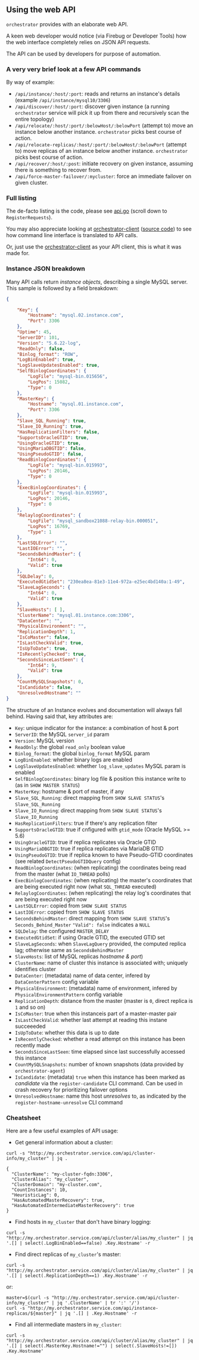 ## Using the web API

`orchestrator` provides with an elaborate web API.

A keen web developer would notice (via Firebug or Developer Tools) how the web interface
completely relies on JSON API requests.

The API can be used by developers for purpose of automation.

### A very very brief look at a few API commands

By way of example:

* `/api/instance/:host/:port`: reads and returns an instance's details (example `/api/instance/mysql10/3306`)
* `/api/discover/:host/:port`: discover given instance (a running `orchestrator` service will pick it up from there and recursively scan the entire topology)
* `/api/relocate/:host/:port/:belowHost/:belowPort` (attempt to) move an instance below another instance.
`orchestrator` picks best course of action.
* `/api/relocate-replicas/:host/:port/:belowHost/:belowPort` (attempt to) move replicas of an instance below another instance.
`orchestrator` picks best course of action.
* `/api/recover/:host/:post`: initiate recovery on given instance, assuming there is something to recover from.
* `/api/force-master-failover/:mycluster`: force an immediate failover on given cluster.

### Full listing

The de-facto listing is the code, please see [api.go](https://github.com/github/orchestrator/blob/master/go/http/api.go) (scroll down to `RegisterRequests`).

You may also appreciate looking at [orchestrator-client](orchestrator-client.md) ([source code](https://github.com/github/orchestrator/blob/master/resources/bin/orchestrator-client)) to see how command line interface is translated to API calls.

Or, just use the [orchestrator-client](orchestrator-client.md) as your API client, this is what it was made for.

### Instance JSON breakdown

Many API calls return _instance objects_, describing a single MySQL server.
This sample is followed by a field breakdown:

```json
{

    "Key": {
        "Hostname": "mysql.02.instance.com",
        "Port": 3306
    },
    "Uptime": 45,
    "ServerID": 101,
    "Version": "5.6.22-log",
    "ReadOnly": false,
    "Binlog_format": "ROW",
    "LogBinEnabled": true,
    "LogSlaveUpdatesEnabled": true,
    "SelfBinlogCoordinates": {
        "LogFile": "mysql-bin.015656",
        "LogPos": 15082,
        "Type": 0
    },
    "MasterKey": {
        "Hostname": "mysql.01.instance.com",
        "Port": 3306
    },
    "Slave_SQL_Running": true,
    "Slave_IO_Running": true,
    "HasReplicationFilters": false,
    "SupportsOracleGTID": true,
    "UsingOracleGTID": true,
    "UsingMariaDBGTID": false,
    "UsingPseudoGTID": false,
    "ReadBinlogCoordinates": {
        "LogFile": "mysql-bin.015993",
        "LogPos": 20146,
        "Type": 0
    },
    "ExecBinlogCoordinates": {
        "LogFile": "mysql-bin.015993",
        "LogPos": 20146,
        "Type": 0
    },
    "RelaylogCoordinates": {
        "LogFile": "mysql_sandbox21088-relay-bin.000051",
        "LogPos": 16769,
        "Type": 1
    },
    "LastSQLError": "",
    "LastIOError": "",
    "SecondsBehindMaster": {
        "Int64": 0,
        "Valid": true
    },
    "SQLDelay": 0,
    "ExecutedGtidSet": "230ea8ea-81e3-11e4-972a-e25ec4bd140a:1-49",
    "SlaveLagSeconds": {
        "Int64": 0,
        "Valid": true
    },
    "SlaveHosts": [ ],
    "ClusterName": "mysql.01.instance.com:3306",
    "DataCenter": "",
    "PhysicalEnvironment": "",
    "ReplicationDepth": 1,
    "IsCoMaster": false,
    "IsLastCheckValid": true,
    "IsUpToDate": true,
    "IsRecentlyChecked": true,
    "SecondsSinceLastSeen": {
        "Int64": 9,
        "Valid": true
    },
    "CountMySQLSnapshots": 0,
    "IsCandidate": false,
    "UnresolvedHostname": ""
}
```

The structure of an Instance evolves and documentation will always fall behind. Having said that, key attributes are:

* `Key`: unique indicator for the instance: a combination of host & port
* `ServerID`: the MySQL `server_id` param
* `Version`: MySQL version
* `ReadOnly`: the global `read_only` boolean value
* `Binlog_format`: the global `binlog_format` MySQL param
* `LogBinEnabled`: whether binary logs are enabled
* `LogSlaveUpdatesEnabled`:  whether `log_slave_updates` MySQL param is enabled
* `SelfBinlogCoordinates`: binary log file & position this instance write to (as in `SHOW MASTER STATUS`)
* `MasterKey`: hostname & port of master, if any
* `Slave_SQL_Running`: direct mapping from `SHOW SLAVE STATUS`'s `Slave_SQL_Running`
* `Slave_IO_Running`: direct mapping from `SHOW SLAVE STATUS`'s `Slave_IO_Running`
* `HasReplicationFilters`: true if there's any replication filter
* `SupportsOracleGTID`: true if cnfigured with `gtid_mode` (Oracle MySQL >= 5.6)
* `UsingOracleGTID`: true if replica replicates via Oracle GTID
* `UsingMariaDBGTID`:  true if replica replicates via MariaDB GTID
* `UsingPseudoGTID`: true if replica known to have Pseudo-GTID coordinates (see related `DetectPseudoGTIDQuery` config)
* `ReadBinlogCoordinates`: (when replicating) the coordinates being read from the master (what `IO_THREAD` polls)
* `ExecBinlogCoordinates`: (when replicating) the master's coordinates that are being executed right now (what `SQL_THREAD` executed)
* `RelaylogCoordinates`: (when replicating) the relay log's coordinates that are being executed right now
* `LastSQLError`: copied from `SHOW SLAVE STATUS`
* `LastIOError`: copied from `SHOW SLAVE STATUS`
* `SecondsBehindMaster`: direct mapping from `SHOW SLAVE STATUS`'s `Seconds_Behind_Master`
    `"Valid": false` indicates a `NULL`
* `SQLDelay`: the configured `MASTER_DELAY`
* `ExecutedGtidSet`: if using Oracle GTID, the executed GTID set
* `SlaveLagSeconds`: when `SlaveLagQuery` provided, the computed replica lag; otherwise same as `SecondsBehindMaster`
* `SlaveHosts`: list of MySQL replicas _hostname & port_)
* `ClusterName`: name of cluster this instance is associated with; uniquely identifies cluster
* `DataCenter`: (metadata) name of data center, infered by `DataCenterPattern` config variable
* `PhysicalEnvironment`: (metadata) name of environment, infered by `PhysicalEnvironmentPattern` config variable
* `ReplicationDepth`: distance from the master (master is `0`, direct replica is `1` and so on)
* `IsCoMaster`: true when this instanceis part of a master-master pair
* `IsLastCheckValid`: whether last attempt at reading this instane succeeeded
* `IsUpToDate`: whether this data is up to date
* `IsRecentlyChecked`: whether a read attempt on this instance has been recently made
* `SecondsSinceLastSeen`: time elapsed since last successfully accessed this instance
* `CountMySQLSnapshots`: number of known snapshots (data provided by `orchestrator-agent`)
* `IsCandidate`: (metadata) `true` when this instance has been marked as _candidate_ via the `register-candidate` CLI command. Can be used in crash recovery for prioritizing failover options
* `UnresolvedHostname`: name this host _unresolves_ to, as indicated by the `register-hostname-unresolve` CLI command

### Cheatsheet

Here are a few useful examples of API usage:

- Get general information about a cluster:
```
curl -s "http://my.orchestrator.service.com/api/cluster-info/my_cluster" | jq .

{
  "ClusterName": "my-cluster-fqdn:3306",
  "ClusterAlias": "my_cluster",
  "ClusterDomain": "my-cluster.com",
  "CountInstances": 10,
  "HeuristicLag": 0,
  "HasAutomatedMasterRecovery": true,
  "HasAutomatedIntermediateMasterRecovery": true
}
```

- Find hosts in `my_cluster` that don't have binary logging:
```
curl -s "http://my.orchestrator.service.com/api/cluster/alias/my_cluster" | jq '.[] | select(.LogBinEnabled==false) .Key.Hostname' -r

```

- Find direct replicas of `my_cluster`'s master:
```
curl -s "http://my.orchestrator.service.com/api/cluster/alias/my_cluster" | jq '.[] | select(.ReplicationDepth==1) .Key.Hostname' -r
```

or:

```
master=$(curl -s "http://my.orchestrator.service.com/api/cluster-info/my_cluster" | jq '.ClusterName' | tr ':' '/')
curl -s "http://my.orchestrator.service.com/api/instance-replicas/${master}" | jq '.[] | .Key.Hostname' -r
```

- Find all intermediate masters in `my_cluster`:

```
curl -s "http://my.orchestrator.service.com/api/cluster/alias/my_cluster" | jq '.[] | select(.MasterKey.Hostname!="") | select(.SlaveHosts!=[]) .Key.Hostname'
```
